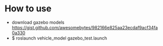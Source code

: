 # How to use
- download gazebo models
https://gist.github.com/awesomebytes/982166e825aa23ecdaf9acf34fa0a330
- $ roslaunch vehicle_model gazebo_test.launch